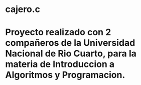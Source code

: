 # cajero.c
# Proyecto realizado con 2 compañeros de la Universidad Nacional de Rio Cuarto, para la materia de Introduccion a Algoritmos y Programacion.
